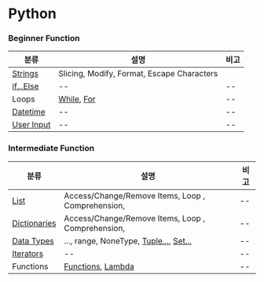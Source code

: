# Python

### Beginner Function
| 분류 | 설명 | 비고 |
| --- | --- | --- |
| [Strings](https://www.w3schools.com/python/python_strings.asp) | Slicing, Modify, Format, Escape Characters |  |
| [if...Else](https://www.w3schools.com/python/python_conditions.asp) | -- | -- |
| Loops | [While](https://www.w3schools.com/python/python_while_loops.asp), [For](https://www.w3schools.com/python/python_for_loops.asp) | -- |
| [Datetime](https://www.w3schools.com/python/python_datetime.asp) | -- | -- |
| [User Input](https://www.w3schools.com/python/python_user_input.asp) | -- | -- |

### Intermediate Function
| 분류 | 설명 | 비고 |
| --- | --- | --- |
| [List](https://www.w3schools.com/python/python_lists.asp) | Access/Change/Remove Items, Loop , Comprehension, | -- |
| [Dictionaries](https://www.w3schools.com/python/python_dictionaries.asp) | Access/Change/Remove Items, Loop , Comprehension, | -- |
| [Data Types](https://www.w3schools.com/python/python_datatypes.asp) | ..., range, NoneType, [Tuple...](https://www.w3schools.com/python/python_tuples.asp), [Set...](https://www.w3schools.com/python/python_sets.asp) | -- |
| [Iterators](https://www.w3schools.com/python/python_iterators.asp) | -- | -- |
| Functions | [Functions](https://www.w3schools.com/python/python_functions.asp), [Lambda](https://www.w3schools.com/python/python_lambda.asp) | -- |
